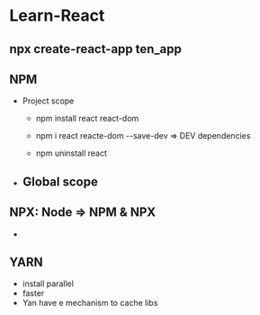 # Learn-React

## npx create-react-app ten_app

## NPM 
- Project scope
    - npm install react react-dom
    - npm i react reacte-dom --save-dev => DEV dependencies 
    
    - npm uninstall react 

- Global scope
    - 


## NPX: Node => NPM & NPX 
- 


## YARN
- install parallel
- faster 
- Yan have e mechanism to cache libs
